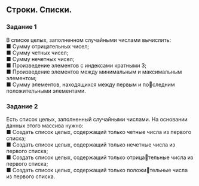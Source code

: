## Строки. Списки. 
### Задание 1
В списке целых, заполненном случайными числами вычислить: <br/>
■ Сумму отрицательных чисел; <br/>
■ Сумму четных чисел; <br/>
■ Сумму нечетных чисел; <br/>
■ Произведение элементов с индексами кратными 3; <br/>
■ Произведение элементов между минимальным и максимальным элементом; <br/>
■ Сумму элементов, находящихся между первым и последним положительными элементами. <br/>
### Задание 2
Есть список целых, заполненный случайными числами. 
На основании данных этого массива нужно: <br/>
■ Создать список целых, содержащий только четные 
числа из первого списка; <br/>
■ Создать список целых, содержащий только нечетные 
числа из первого списка; <br/>
■ Создать список целых, содержащий только отрицательные числа из первого списка; <br/>
■ Создать список целых, содержащий только положительные числа из первого списка. <br/>
